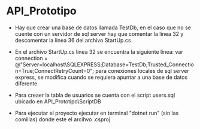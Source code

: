 # API_Prototipo

* Hay que crear una base de datos llamada TestDb, en el caso que no se cuente con un servidor de sql server hay que comentar la linea 32 y descomentar la linea 36 del archivo StartUp.cs 

* En el archivo StartUp.cs linea 32 se encuentra la siguiente linea:
        var connection = @"Server=localhost\SQLEXPRESS;Database=TestDb;Trusted_Connection=True;ConnectRetryCount=0";
  para conexiones locales de sql server express, se modifica cuando se requiera apuntar a una base de datos diferente
  
* Para creaer la tabla de usuarios se cuenta con el script users.sql ubicado en API_Prototipo\ScriptDB

* Para ejecutar el proyecto ejecutar en terminal "dotnet run" (sin las comillas) donde este el arcihvo .csproj



